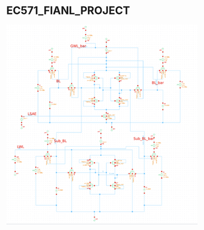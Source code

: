 # EC571_FIANL_PROJECT

![alt text](https://github.com/xu842251462/EC571_FIANL_PROJECT/blob/main/Screen%20Shot%202023-01-10%20at%2010.16.23%20PM.png)
